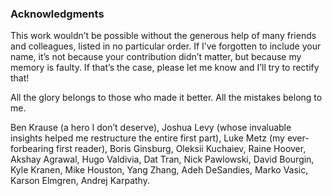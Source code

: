 ### Acknowledgments

This work wouldn’t be possible without the generous help of many friends and colleagues, listed in no particular order. If I’ve forgotten to include your name, it’s not because your contribution didn’t matter, but because my memory is faulty. If that’s the case, please let me know and I’ll try to rectify that!

All the glory belongs to those who made it better. All the mistakes belong to me.

Ben Krause (a hero I don’t deserve), Joshua Levy (whose invaluable insights helped me restructure the entire first part), Luke Metz (my ever-forbearing first reader), Boris Ginsburg, Oleksii Kuchaiev, Raine Hoover, Akshay Agrawal, Hugo Valdivia, Dat Tran, Nick Pawlowski, David Bourgin, Kyle Kranen, Mike Houston, Yang Zhang, Adeh DeSandies, Marko Vasic, Karson Elmgren, Andrej Karpathy. 
